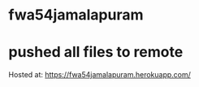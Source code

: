 # fwa54jamalapuram

# pushed all files to remote

Hosted at: https://fwa54jamalapuram.herokuapp.com/